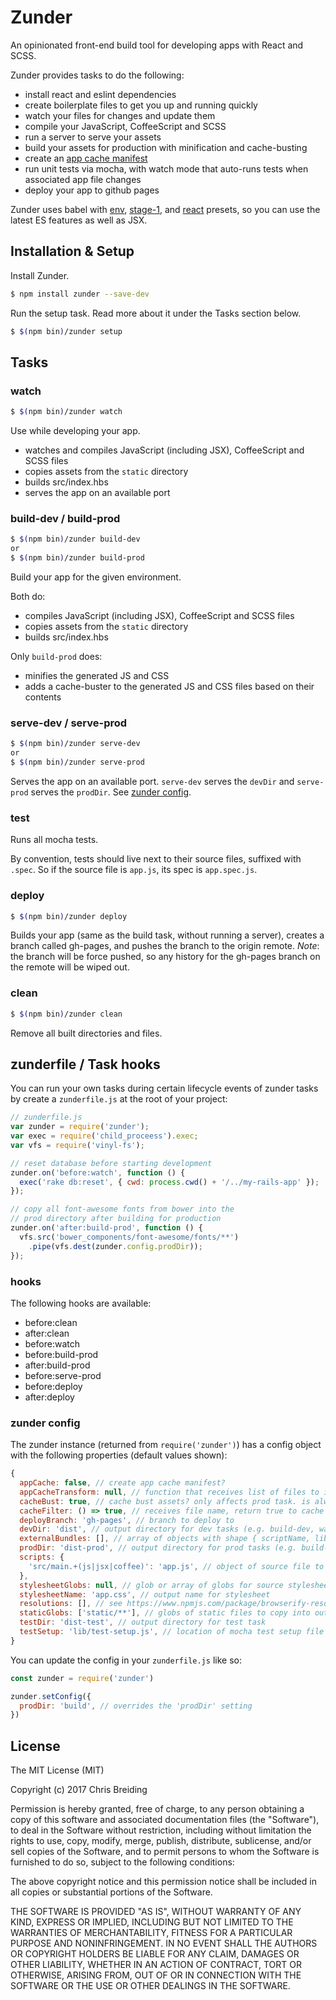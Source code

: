 # Zunder

An opinionated front-end build tool for developing apps with React and SCSS.

Zunder provides tasks to do the following:

* install react and eslint dependencies
* create boilerplate files to get you up and running quickly
* watch your files for changes and update them
* compile your JavaScript, CoffeeScript and SCSS
* run a server to serve your assets
* build your assets for production with minification and cache-busting
* create an [app cache manifest](https://developer.mozilla.org/en-US/docs/Web/HTML/Using_the_application_cache)
* run unit tests via mocha, with watch mode that auto-runs tests when associated app file changes
* deploy your app to github pages

Zunder uses babel with [env](https://www.npmjs.com/package/babel-preset-env), [stage-1](https://www.npmjs.com/package/babel-preset-stage-1), and [react](https://www.npmjs.com/package/babel-preset-react) presets, so you can use the latest ES features as well as JSX.

## Installation & Setup

Install Zunder.

```sh
$ npm install zunder --save-dev
```

Run the setup task. Read more about it under the Tasks section below.

```sh
$ $(npm bin)/zunder setup
```

## Tasks

### watch

```sh
$ $(npm bin)/zunder watch
```

Use while developing your app.

* watches and compiles JavaScript (including JSX), CoffeeScript and SCSS files
* copies assets from the `static` directory
* builds src/index.hbs
* serves the app on an available port

### build-dev / build-prod

```sh
$ $(npm bin)/zunder build-dev
or
$ $(npm bin)/zunder build-prod
```

Build your app for the given environment.

Both do:

* compiles JavaScript (including JSX), CoffeeScript and SCSS files
* copies assets from the `static` directory
* builds src/index.hbs

Only `build-prod` does:

* minifies the generated JS and CSS
* adds a cache-buster to the generated JS and CSS files based on their contents

### serve-dev / serve-prod

```sh
$ $(npm bin)/zunder serve-dev
or
$ $(npm bin)/zunder serve-prod
```

Serves the app on an available port. `serve-dev` serves the `devDir` and `serve-prod` serves the `prodDir`. See [zunder config](#zunder-config).

### test

Runs all mocha tests. 

By convention, tests should live next to their source files, suffixed with `.spec`. So if the source file is `app.js`, its spec is `app.spec.js`.

### deploy

```sh
$ $(npm bin)/zunder deploy
```

Builds your app (same as the build task, without running a server), creates a branch called gh-pages, and pushes the branch to the origin remote. _Note_: the branch will be force pushed, so any history for the gh-pages branch on the remote will be wiped out.

### clean

```sh
$ $(npm bin)/zunder clean
```

Remove all built directories and files.

## zunderfile / Task hooks

You can run your own tasks during certain lifecycle events of zunder tasks by create a `zunderfile.js` at the root of your project:

```javascript
// zunderfile.js
var zunder = require('zunder');
var exec = require('child_proceess').exec;
var vfs = require('vinyl-fs');

// reset database before starting development
zunder.on('before:watch', function () {
  exec('rake db:reset', { cwd: process.cwd() + '/../my-rails-app' });
});

// copy all font-awesome fonts from bower into the
// prod directory after building for production
zunder.on('after:build-prod', function () {
  vfs.src('bower_components/font-awesome/fonts/**')           
    .pipe(vfs.dest(zunder.config.prodDir));
});
```

### hooks

The following hooks are available:

* before:clean
* after:clean
* before:watch
* before:build-prod
* after:build-prod
* before:serve-prod
* before:deploy
* after:deploy

### zunder config

The zunder instance (returned from `require('zunder')`) has a config object with the following properties (default values shown):

```javascript
{
  appCache: false, // create app cache manifest?
  appCacheTransform: null, // function that receives list of files to include in manifest. return filtered/augmented list
  cacheBust: true, // cache bust assets? only affects prod task. is always false for dev/test tasks
  cacheFilter: () => true, // receives file name, return true to cache bust, false not to cache bust
  deployBranch: 'gh-pages', // branch to deploy to
  devDir: 'dist', // output directory for dev tasks (e.g. build-dev, watch)
  externalBundles: [], // array of objects with shape { scriptName, libs } for outputting separate bundles. useful for separating vendor scripts from app script
  prodDir: 'dist-prod', // output directory for prod tasks (e.g. build-prod, deploy)
  scripts: {
    'src/main.+(js|jsx|coffee)': 'app.js', // object of source file to output name
  },
  stylesheetGlobs: null, // glob or array of globs for source stylesheets to watch
  stylesheetName: 'app.css', // output name for stylesheet
  resolutions: [], // see https://www.npmjs.com/package/browserify-resolutions
  staticGlobs: ['static/**'], // globs of static files to copy into output directory
  testDir: 'dist-test', // output directory for test task
  testSetup: 'lib/test-setup.js', // location of mocha test setup file
}
```

You can update the config in your `zunderfile.js` like so:

```javascript
const zunder = require('zunder')

zunder.setConfig({
  prodDir: 'build', // overrides the 'prodDir' setting
})
```

## License

The MIT License (MIT)

Copyright (c) 2017 Chris Breiding

Permission is hereby granted, free of charge, to any person obtaining a copy of this software and associated documentation files (the "Software"), to deal in the Software without restriction, including without limitation the rights to use, copy, modify, merge, publish, distribute, sublicense, and/or sell copies of the Software, and to permit persons to whom the Software is furnished to do so, subject to the following conditions:

The above copyright notice and this permission notice shall be included in all copies or substantial portions of the Software.

THE SOFTWARE IS PROVIDED "AS IS", WITHOUT WARRANTY OF ANY KIND, EXPRESS OR IMPLIED, INCLUDING BUT NOT LIMITED TO THE WARRANTIES OF MERCHANTABILITY, FITNESS FOR A PARTICULAR PURPOSE AND NONINFRINGEMENT. IN NO EVENT SHALL THE AUTHORS OR COPYRIGHT HOLDERS BE LIABLE FOR ANY CLAIM, DAMAGES OR OTHER LIABILITY, WHETHER IN AN ACTION OF CONTRACT, TORT OR OTHERWISE, ARISING FROM, OUT OF OR IN CONNECTION WITH THE SOFTWARE OR THE USE OR OTHER DEALINGS IN THE SOFTWARE.
